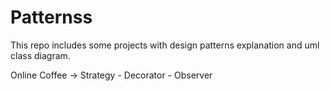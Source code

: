 # Patternss

This repo includes some projects with design patterns explanation and uml class diagram.

Online Coffee -> Strategy - Decorator - Observer 
